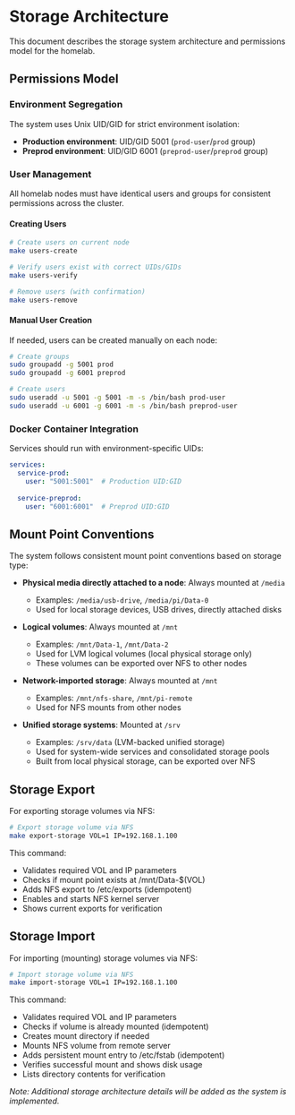 # Storage Architecture

This document describes the storage system architecture and permissions model for the homelab.

## Permissions Model

### Environment Segregation

The system uses Unix UID/GID for strict environment isolation:

- **Production environment**: UID/GID 5001 (`prod-user`/`prod` group)
- **Preprod environment**: UID/GID 6001 (`preprod-user`/`preprod` group)

### User Management

All homelab nodes must have identical users and groups for consistent permissions across the cluster.

#### Creating Users

```bash
# Create users on current node
make users-create

# Verify users exist with correct UIDs/GIDs
make users-verify

# Remove users (with confirmation)
make users-remove
```

#### Manual User Creation

If needed, users can be created manually on each node:

```bash
# Create groups
sudo groupadd -g 5001 prod
sudo groupadd -g 6001 preprod

# Create users
sudo useradd -u 5001 -g 5001 -m -s /bin/bash prod-user
sudo useradd -u 6001 -g 6001 -m -s /bin/bash preprod-user
```

### Docker Container Integration

Services should run with environment-specific UIDs:

```yaml
services:
  service-prod:
    user: "5001:5001"  # Production UID:GID
    
  service-preprod:
    user: "6001:6001"  # Preprod UID:GID
```


## Mount Point Conventions

The system follows consistent mount point conventions based on storage type:

- **Physical media directly attached to a node**: Always mounted at `/media`
  - Examples: `/media/usb-drive`, `/media/pi/Data-0`
  - Used for local storage devices, USB drives, directly attached disks

- **Logical volumes**: Always mounted at `/mnt`
  - Examples: `/mnt/Data-1`, `/mnt/Data-2`
  - Used for LVM logical volumes (local physical storage only)
  - These volumes can be exported over NFS to other nodes

- **Network-imported storage**: Always mounted at `/mnt`
  - Examples: `/mnt/nfs-share`, `/mnt/pi-remote`
  - Used for NFS mounts from other nodes

- **Unified storage systems**: Mounted at `/srv`
  - Examples: `/srv/data` (LVM-backed unified storage)
  - Used for system-wide services and consolidated storage pools
  - Built from local physical storage, can be exported over NFS

## Storage Export

For exporting storage volumes via NFS:

```bash
# Export storage volume via NFS
make export-storage VOL=1 IP=192.168.1.100
```

This command:
- Validates required VOL and IP parameters
- Checks if mount point exists at /mnt/Data-$(VOL)
- Adds NFS export to /etc/exports (idempotent)
- Enables and starts NFS kernel server
- Shows current exports for verification

## Storage Import

For importing (mounting) storage volumes via NFS:

```bash
# Import storage volume via NFS
make import-storage VOL=1 IP=192.168.1.100
```

This command:
- Validates required VOL and IP parameters
- Checks if volume is already mounted (idempotent)
- Creates mount directory if needed
- Mounts NFS volume from remote server
- Adds persistent mount entry to /etc/fstab (idempotent)
- Verifies successful mount and shows disk usage
- Lists directory contents for verification

*Note: Additional storage architecture details will be added as the system is implemented.*